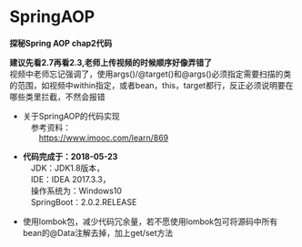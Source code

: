 # SpringAOP
**探秘Spring AOP chap2代码**<br/>

**建议先看2.7再看2.3,老师上传视频的时候顺序好像弄错了**<br/>
视频中老师忘记强调了，使用args()/@target()和@args()必须指定需要扫描的类的范围，如视频中within指定，或者bean，this，target都行，反正必须说明要在哪些类里拦截，不然会报错<br/>

- 关于SpringAOP的代码实现<br/>
&emsp;参考资料：<br/>
&emsp;&emsp;https://www.imooc.com/learn/869<br/>

- **代码完成于：2018-05-23**<br/>
  &emsp;JDK：JDK1.8版本，<br/>
  &emsp;IDE：IDEA 2017.3.3，<br/>
  &emsp;操作系统为：Windows10<br/>
  &emsp;SpringBoot：2.0.2.RELEASE<br/>
  
- 使用lombok包，减少代码冗余量，若不愿使用lombok包可将源码中所有bean的@Data注解去掉，加上get/set方法<br/>
